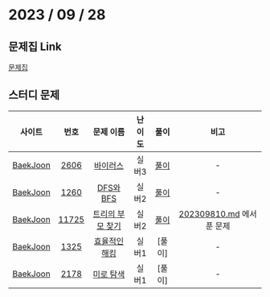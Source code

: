 # 2023 / 09 / 28

## 문제집 Link

[문제집](https://github.com/tony9402/baekjoon/tree/main/graph_traversal)

## 스터디 문제

|                사이트                |                      번호                      |                      문제 이름                       | 난이도 |  풀이  | 비고 |
| :----------------------------------: | :--------------------------------------------: | :--------------------------------------------------: | :----: | :----: | :--: |
| [BaekJoon](https://www.acmicpc.net/) | [2606](https://www.acmicpc.net/problem/2606) | [바이러스](https://www.acmicpc.net/problem/2606) | 실버3  | [풀이](../../../../BaekJoon/Solutions/2606_바이러스)|  -   |
| [BaekJoon](https://www.acmicpc.net/) |  [1260](https://www.acmicpc.net/problem/1260)  |     [DFS와 BFS](https://www.acmicpc.net/problem/1260)     | 실버2  | [풀이](../../../../BaekJoon/Solutions/1260_DFS와_BFS)|  -   |
| [BaekJoon](https://www.acmicpc.net/) | [11725](https://www.acmicpc.net/problem/11725) | [트리의 부모 찾기](https://www.acmicpc.net/problem/11725) | 실버2  | [풀이](../../../../BaekJoon/Solutions/11725_트리의_부모_찾기/)|  [202309810.md](./20230810.md) 에서 푼 문제   |
| [BaekJoon](https://www.acmicpc.net/) |  [1325](https://www.acmicpc.net/problem/1325)  |     [효율적인 해킹](https://www.acmicpc.net/problem/1325)      | 실버1  | [풀이]|  -   |
| [BaekJoon](https://www.acmicpc.net/) |  [2178](https://www.acmicpc.net/problem/2178)  |    [미로 탐색](https://www.acmicpc.net/problem/2178)    | 실버1  | [풀이]|  -   |
